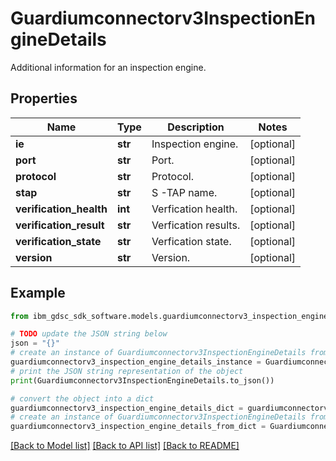 # Guardiumconnectorv3InspectionEngineDetails

Additional information for an inspection engine.

## Properties

Name | Type | Description | Notes
------------ | ------------- | ------------- | -------------
**ie** | **str** | Inspection engine. | [optional] 
**port** | **str** | Port. | [optional] 
**protocol** | **str** | Protocol. | [optional] 
**stap** | **str** | S -TAP name. | [optional] 
**verification_health** | **int** | Verfication health. | [optional] 
**verification_result** | **str** | Verfication results. | [optional] 
**verification_state** | **str** | Verfication state. | [optional] 
**version** | **str** | Version. | [optional] 

## Example

```python
from ibm_gdsc_sdk_software.models.guardiumconnectorv3_inspection_engine_details import Guardiumconnectorv3InspectionEngineDetails

# TODO update the JSON string below
json = "{}"
# create an instance of Guardiumconnectorv3InspectionEngineDetails from a JSON string
guardiumconnectorv3_inspection_engine_details_instance = Guardiumconnectorv3InspectionEngineDetails.from_json(json)
# print the JSON string representation of the object
print(Guardiumconnectorv3InspectionEngineDetails.to_json())

# convert the object into a dict
guardiumconnectorv3_inspection_engine_details_dict = guardiumconnectorv3_inspection_engine_details_instance.to_dict()
# create an instance of Guardiumconnectorv3InspectionEngineDetails from a dict
guardiumconnectorv3_inspection_engine_details_from_dict = Guardiumconnectorv3InspectionEngineDetails.from_dict(guardiumconnectorv3_inspection_engine_details_dict)
```
[[Back to Model list]](../README.md#documentation-for-models) [[Back to API list]](../README.md#documentation-for-api-endpoints) [[Back to README]](../README.md)


